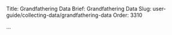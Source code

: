 Title: Grandfathering Data
Brief: Grandfathering Data
Slug: user-guide/collecting-data/grandfathering-data
Order: 3310

...

